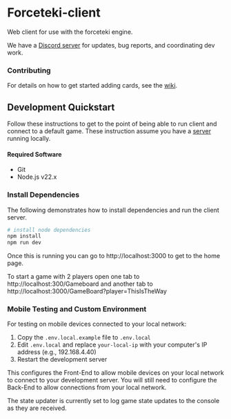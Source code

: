 # Forceteki-client
Web client for use with the forceteki engine.

We have a [Discord server](https://discord.gg/N6ZgcZ3SfA) for updates, bug reports, and coordinating dev work.

### Contributing
For details on how to get started adding cards, see the [wiki](https://github.com/SWU-Karabast/forceteki/wiki).

## Development Quickstart
Follow these instructions to get to the point of being able to run client and connect to a default game. These instruction assume you have a [server](https://github.com/SWU-Karabast/forceteki/wiki) running locally.

#### Required Software
* Git
* Node.js v22.x

### Install Dependencies
The following demonstrates how to install dependencies and run the client server.

```bash
# install node dependencies
npm install
npm run dev
```

Once this is running you can go to http://localhost:3000 to get to the home page. 

To start a game with 2 players open one tab to http://localhost:300/Gameboard and another tab to http://localhost:3000/GameBoard?player=ThisIsTheWay

### Mobile Testing and Custom Environment

For testing on mobile devices connected to your local network:

1. Copy the `.env.local.example` file to `.env.local`
2. Edit `.env.local` and replace `your-local-ip` with your computer's IP address (e.g., 192.168.4.40)
3. Restart the development server

This configures the Front-End to allow mobile devices on your local network to connect to your development server. You will still need to configure the Back-End to allow connections from your local network.

The state updater is currently set to log game state updates to the console as they are received. 
